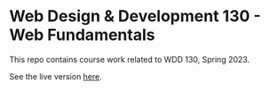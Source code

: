 # Web Design & Development 130 - Web Fundamentals

This repo contains course work related to WDD 130, Spring 2023.

See the live version [here](https://sbolande.github.io/wdd130).
